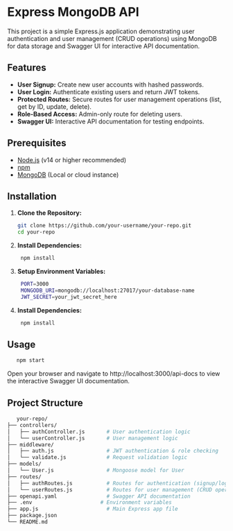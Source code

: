 # Express MongoDB API 

This project is a simple Express.js application demonstrating user authentication and user management (CRUD operations) using MongoDB for data storage and Swagger UI for interactive API documentation.


## Features

- **User Signup:** Create new user accounts with hashed passwords.
- **User Login:** Authenticate existing users and return JWT tokens.
- **Protected Routes:** Secure routes for user management operations (list, get by ID, update, delete).
- **Role-Based Access:** Admin-only route for deleting users.
- **Swagger UI:** Interactive API documentation for testing endpoints.

## Prerequisites

- [Node.js](https://nodejs.org/) (v14 or higher recommended)
- [npm](https://www.npmjs.com/)
- [MongoDB](https://www.mongodb.com/) (Local or cloud instance)

## Installation

1. **Clone the Repository:**

   ```bash
   git clone https://github.com/your-username/your-repo.git
   cd your-repo

2. **Install Dependencies:**
  
   ```bash
    npm install
3. **Setup Environment Variables:**
  
   ```bash
    PORT=3000
    MONGODB_URI=mongodb://localhost:27017/your-database-name
    JWT_SECRET=your_jwt_secret_here
4. **Install Dependencies:**
  
   ```bash
    npm install
## Usage

   ```bash
      npm start
   ```
Open your browser and navigate to http://localhost:3000/api-docs to view the interactive Swagger UI documentation.

## Project Structure
 ```bash
    your-repo/
├── controllers/
│   ├── authController.js       # User authentication logic
│   └── userController.js       # User management logic
├── middleware/
│   ├── auth.js                 # JWT authentication & role checking
│   └── validate.js             # Request validation logic
├── models/
│   └── User.js                 # Mongoose model for User
├── routes/
│   ├── authRoutes.js           # Routes for authentication (signup/login)
│   └── userRoutes.js           # Routes for user management (CRUD operations)
├── openapi.yaml                # Swagger API documentation
├── .env                      # Environment variables
├── app.js                      # Main Express app file
├── package.json
└── README.md
```
